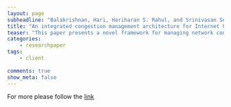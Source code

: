 ```yaml
---
layout: page
subheadline: "Balakrishnan, Hari, Hariharan S. Rahul, and Srinivasan Seshan"
title: "An integrated congestion management architecture for Internet hosts"
teaser: "This paper presents a novel framework for managing network congestion from an end-to-end perspective. Our work is motivated by trends in traffic patterns that threaten the long-term stability of the Internet. These trends include the use of multiple independent concurrent flows by Web applications and the increasing use of transport protocols and applications that do not adapt to congestion. We present an end-system architecture centered around a Congestion Manager (CM) that ensures proper congestion behavior and allows applications to easily adapt to network congestion. Our framework integrates congestion management across all applications and transport protocols. The CM maintains congestion parameters and exposes an API to enable applications to learn about network characteristics, pass information to the CM, and schedule data transmissions. Internally, it uses a window-based control algorithm, a scheduler to regulate transmissions, and a lightweight protocol to elicit feedback from receivers.We describe how TCP and an adaptive real-time streaming audio application can be implemented using the CM. Our simulation results show that an ensemble of concurrent TCP connections can effectively share bandwidth and obtain consistent performance, without adversely affecting other network flows. Our results also show that the CM enables audio applications to adapt to congestion conditions without having to perform congestion control or bandwidth probing on their own. We conclude that the CM provides a useful and pragmatic framework for building adaptive Internet applications."
categories:
    - researchpaper  
tags:
    - client
      
comments: true
show_meta: false
---
```



For more please follow the [link](http://dl.acm.org/citation.cfm?id=316220)